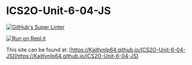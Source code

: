 # ICS2O-Unit-6-04-JS

[![GitHub's Super Linter](https://github.com/KaitlynIp64/ICS2O-Unit-6-04-JS/workflows/GitHub's%20Super%20Linter/badge.svg)](https://github.com/KaitlynIp64/ICS2O-Unit-6-04-JS/actions)

[![Run on Repl.it](https://repl.it/badge/github/KaitlynIp64/ICS2O-Unit-6-04-JS)](https://repl.it/github/KaitlynIp64/ICS2O-Unit-6-04-JS)

This site can be found at: [https://KaitlynIp64.github.io/ICS2O-Unit-6-04-JS](https://KaitlynIp64.github.io/ICS2O-Unit-6-04-JS)
